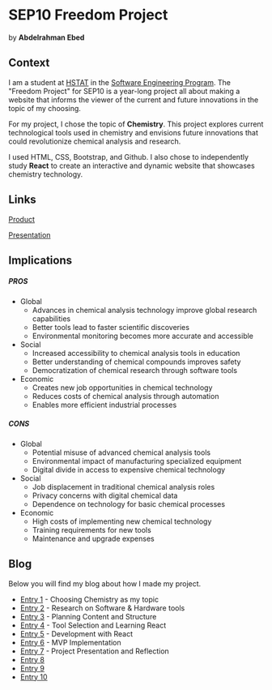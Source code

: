 # SEP10 Freedom Project
by **Abdelrahman Ebed**

## Context
I am a student at [HSTAT](https://www.hstat.org/) in the [Software Engineering Program](https://hstatsep.github.io/). The "Freedom Project" for SEP10 is a year-long project all about making a website that informs the viewer of the current and future innovations in the topic of my choosing.

For my project, I chose the topic of **Chemistry**. This project explores current technological tools used in chemistry and envisions future innovations that could revolutionize chemical analysis and research.

I used HTML, CSS, Bootstrap, and Github. I also chose to independently study **React** to create an interactive and dynamic website that showcases chemistry technology.

## Links

[Product](https://abdelrahmane7200.github.io/sep10-freedom-project)

[Presentation](http://docs.google.com/presentation/d/1C5X2TpJmQfooIenHZ4EuKwJbud_JDXDU5QNXU78F8yI/edit?slide=id.p)

## Implications
##### PROS
* Global
    * Advances in chemical analysis technology improve global research capabilities
    * Better tools lead to faster scientific discoveries
    * Environmental monitoring becomes more accurate and accessible
* Social
    * Increased accessibility to chemical analysis tools in education
    * Better understanding of chemical compounds improves safety
    * Democratization of chemical research through software tools
* Economic
    * Creates new job opportunities in chemical technology
    * Reduces costs of chemical analysis through automation
    * Enables more efficient industrial processes

##### CONS
* Global
    * Potential misuse of advanced chemical analysis tools
    * Environmental impact of manufacturing specialized equipment
    * Digital divide in access to expensive chemical technology
* Social
    * Job displacement in traditional chemical analysis roles
    * Privacy concerns with digital chemical data
    * Dependence on technology for basic chemical processes
* Economic
    * High costs of implementing new chemical technology
    * Training requirements for new tools
    * Maintenance and upgrade expenses

## Blog
Below you will find my blog about how I made my project.

* [Entry 1](blog/entry01.md) - Choosing Chemistry as my topic
* [Entry 2](blog/entry02.md) - Research on Software & Hardware tools
* [Entry 3](blog/entry03.md) - Planning Content and Structure
* [Entry 4](blog/entry04.md) - Tool Selection and Learning React
* [Entry 5](blog/entry05.md) - Development with React
* [Entry 6](blog/entry06.md) - MVP Implementation
* [Entry 7](blog/entry07.md) - Project Presentation and Reflection
* [Entry 8](blog/entry08.md)
* [Entry 9](blog/entry09.md)
* [Entry 10](blog/entry10.md)
